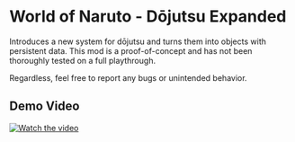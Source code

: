 # World of Naruto - Dōjutsu Expanded
Introduces a new system for dōjutsu and turns them into objects with persistent data. This mod is a proof-of-concept and has not been thoroughly tested on a full playthrough.

Regardless, feel free to report any bugs or unintended behavior.

## Demo Video

[![Watch the video](https://img.youtube.com/vi/jyps8jvpkFw/maxresdefault.jpg)](https://www.youtube.com/watch?v=jyps8jvpkFw)
